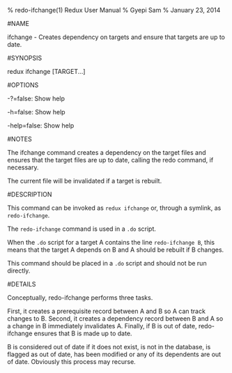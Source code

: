 % redo-ifchange(1) Redux User Manual 
% Gyepi Sam
% January 23, 2014 

<!-- DO NOT EDIT -- Autogenerated file -->


#NAME

ifchange - Creates dependency on targets and ensure that targets are up to date.

#SYNOPSIS

redux ifchange [TARGET...]

#OPTIONS

  -?=false: Show help

  -h=false: Show help

  -help=false: Show help



#NOTES


The ifchange command creates a dependency on the target files and ensures that
the target files are up to date, calling the redo command, if necessary.

The current file will be invalidated if a target is rebuilt.


#DESCRIPTION

This command can be invoked as `redux ifchange` or, through a symlink, as `redo-ifchange`.

The `redo-ifchange` command is used in a `.do` script.

When the `.do` script for a target A contains the line `redo-ifchange B`, 
this means that the target A depends on B and A should be rebuilt if B changes. 

This command should be placed in a `.do` script and should not be run directly.

#DETAILS

Conceptually, redo-ifchange performs three tasks.

First, it creates a prerequisite record between A and B so A can track changes to B.
Second, it creates a dependency record between B and A so a change in B immediately invalidates  A.
Finally, if B is out of date, redo-ifchange ensures that B is made up to date.

B is considered out of date if it does not exist, is not in the database, is flagged as out of date, 
has been modified or any of its dependents are out of date. Obviously this process may recurse.
